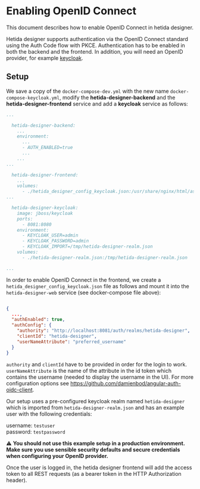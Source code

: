 # Enabling OpenID Connect

This document describes how to enable OpenID Connect in hetida designer. 

Hetida designer supports authentication via the OpenID Connect standard using the Auth Code flow with PKCE. Authentication has to be enabled in both the backend and the frontend. In addition, you will need an OpenID provider, for example [keycloak](https://www.keycloak.org/). 
## Setup

We save a copy of the `docker-compose-dev.yml` with the new name `docker-compose-keycloak.yml`, modify the **hetida-designer-backend** and the **hetida-designer-frontend** service and add a **keycloak** service as follows:

```yaml
...

  hetida-designer-backend:
    ...
    environment:
      ...
      - AUTH_ENABLED=true
      ...
    ...
...

  hetida-designer-frontend:
    ...
    volumes:
      - ./hetida_designer_config_keycloak.json:/usr/share/nginx/html/assets/hetida_designer_config.json
...

  hetida-designer-keycloak:
    image: jboss/keycloak
    ports:
      - 8081:8080
    environment:
      - KEYCLOAK_USER=admin
      - KEYCLOAK_PASSWORD=admin
      - KEYCLOAK_IMPORT=/tmp/hetida-designer-realm.json
    volumes:
      - ./hetida-designer-realm.json:/tmp/hetida-designer-realm.json    

...

```

In order to enable OpenID Connect in the frontend, we create a `hetida_designer_config_keycloak.json` file as follows and mount it into the `hetida-designer-web` service (see docker-compose file above):

```json

{
  ...,
  "authEnabled": true,
  "authConfig": {
    "authority": "http://localhost:8081/auth/realms/hetida-designer",
    "clientId": "hetida-designer",
    "userNameAttribute": "preferred_username"
  }
}

```

`authority` and `clientId` have to be provided in order for the login to work.
`userNameAttribute` is the name of the attribute in the id token which contains the username (needed to display the username in the UI).
For more configuration options see https://github.com/damienbod/angular-auth-oidc-client.

Our setup uses a pre-configured keycloak realm named `hetida-designer` which is imported from `hetida-designer-realm.json` and has an example user with the following credentials:

username: `testuser`\
password: `testpassword`

:warning: **You should not use this example setup in a production environment. Make sure you use sensible security defaults and secure credentials when configuring your OpenID provider.**

Once the user is logged in, the hetida designer frontend will add the access token to all REST requests (as a bearer token in the HTTP Authorization header).